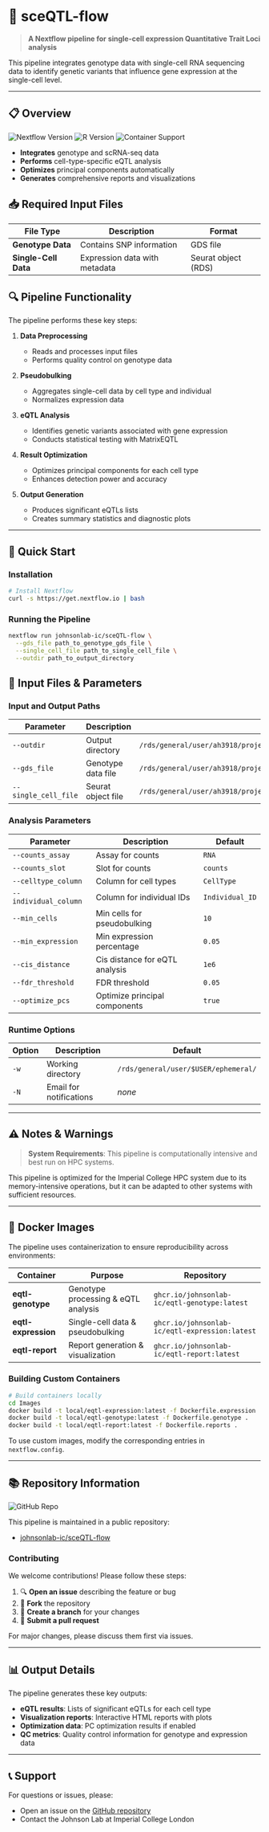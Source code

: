 # 🧬 sceQTL-flow

> **A Nextflow pipeline for single-cell expression Quantitative Trait Loci analysis**

This pipeline integrates genotype data with single-cell RNA sequencing data to identify genetic variants that influence gene expression at the single-cell level.

---

## 📋 Overview

<img src="https://img.shields.io/badge/Nextflow-v22.10.0+-green.svg" alt="Nextflow Version">
<img src="https://img.shields.io/badge/R-v4.3.0+-blue.svg" alt="R Version">
<img src="https://img.shields.io/badge/Containers-Docker%2FSingularity-orange.svg" alt="Container Support">

* **Integrates** genotype and scRNA-seq data
* **Performs** cell-type-specific eQTL analysis
* **Optimizes** principal components automatically
* **Generates** comprehensive reports and visualizations

## 📥 Required Input Files

| File Type | Description | Format |
|-----------|-------------|--------|
| **Genotype Data** | Contains SNP information | GDS file |
| **Single-Cell Data** | Expression data with metadata | Seurat object (RDS) |

## 🔍 Pipeline Functionality

The pipeline performs these key steps:

1. **Data Preprocessing** 
   * Reads and processes input files
   * Performs quality control on genotype data

2. **Pseudobulking**
   * Aggregates single-cell data by cell type and individual
   * Normalizes expression data

3. **eQTL Analysis**
   * Identifies genetic variants associated with gene expression
   * Conducts statistical testing with MatrixEQTL

4. **Result Optimization**
   * Optimizes principal components for each cell type
   * Enhances detection power and accuracy

5. **Output Generation**
   * Produces significant eQTLs lists
   * Creates summary statistics and diagnostic plots

---

## 🚀 Quick Start

### Installation

```bash
# Install Nextflow
curl -s https://get.nextflow.io | bash
```

### Running the Pipeline

```bash
nextflow run johnsonlab-ic/sceQTL-flow \
  --gds_file path_to_genotype_gds_file \
  --single_cell_file path_to_single_cell_file \
  --outdir path_to_output_directory 
```

## 📁 Input Files & Parameters

### Input and Output Paths

| Parameter | Description | Default |
|-----------|-------------|---------|
| `--outdir` | Output directory | `/rds/general/user/ah3918/projects/puklandmarkproject/ephemeral/tmp/` |
| `--gds_file` | Genotype data file | `/rds/general/user/ah3918/projects/puklandmarkproject/live/Users/Alex/pipelines/TEST_DATA/test_geno.gds` |
| `--single_cell_file` | Seurat object file | `/rds/general/user/ah3918/projects/puklandmarkproject/live/Users/Alex/pipelines/TEST_DATA/roche_ms_decontx.rds` |

### Analysis Parameters

| Parameter | Description | Default |
|-----------|-------------|---------|
| `--counts_assay` | Assay for counts | `RNA` |
| `--counts_slot` | Slot for counts | `counts` |
| `--celltype_column` | Column for cell types | `CellType` |
| `--individual_column` | Column for individual IDs | `Individual_ID` |
| `--min_cells` | Min cells for pseudobulking | `10` |
| `--min_expression` | Min expression percentage | `0.05` |
| `--cis_distance` | Cis distance for eQTL analysis | `1e6` |
| `--fdr_threshold` | FDR threshold | `0.05` |
| `--optimize_pcs` | Optimize principal components | `true` |

### Runtime Options

| Option | Description | Default |
|--------|-------------|---------|
| `-w` | Working directory | `/rds/general/user/$USER/ephemeral/` |
| `-N` | Email for notifications | _none_ |

---



## ⚠️ Notes & Warnings

> **System Requirements**: This pipeline is computationally intensive and best run on HPC systems.

This pipeline is optimized for the Imperial College HPC system due to its memory-intensive operations, but it can be adapted to other systems with sufficient resources.

---

## 🐳 Docker Images

The pipeline uses containerization to ensure reproducibility across environments:

| Container | Purpose | Repository |
|-----------|---------|------------|
| **eqtl-genotype** | Genotype processing & eQTL analysis | `ghcr.io/johnsonlab-ic/eqtl-genotype:latest` |
| **eqtl-expression** | Single-cell data & pseudobulking | `ghcr.io/johnsonlab-ic/eqtl-expression:latest` |
| **eqtl-report** | Report generation & visualization | `ghcr.io/johnsonlab-ic/eqtl-report:latest` |

### Building Custom Containers

```bash
# Build containers locally
cd Images
docker build -t local/eqtl-expression:latest -f Dockerfile.expression .
docker build -t local/eqtl-genotype:latest -f Dockerfile.genotype .
docker build -t local/eqtl-report:latest -f Dockerfile.reports .
```

To use custom images, modify the corresponding entries in `nextflow.config`.

---

## 📚 Repository Information

<img src="https://img.shields.io/badge/GitHub-sceQTL--flow-lightgrey?logo=github" alt="GitHub Repo">

This pipeline is maintained in a public repository:
- [johnsonlab-ic/sceQTL-flow](https://github.com/johnsonlab-ic/sceQTL-flow)

### Contributing

We welcome contributions! Please follow these steps:

1. 🔍 **Open an issue** describing the feature or bug
2. 🍴 **Fork** the repository
3. 🌿 **Create a branch** for your changes
4. 🔄 **Submit a pull request**

For major changes, please discuss them first via issues.

---

## 📊 Output Details

The pipeline generates these key outputs:

- **eQTL results**: Lists of significant eQTLs for each cell type
- **Visualization reports**: Interactive HTML reports with plots
- **Optimization data**: PC optimization results if enabled
- **QC metrics**: Quality control information for genotype and expression data

---

## 📞 Support

For questions or issues, please:
- Open an issue on the [GitHub repository](https://github.com/johnsonlab-ic/sceQTL-flow/issues)
- Contact the Johnson Lab at Imperial College London
